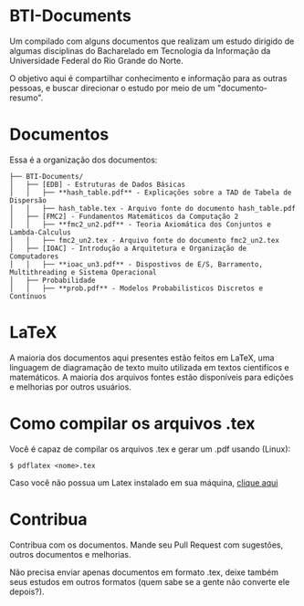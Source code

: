 # BTI-Documents

Um compilado com alguns documentos que realizam um estudo dirigido de algumas disciplinas do Bacharelado em Tecnologia da Informação da Universidade Federal do Rio Grande do Norte. 

O objetivo aqui é compartilhar conhecimento e informação para as outras pessoas, e buscar direcionar o estudo por meio de um "documento-resumo".

# Documentos #
Essa é a organização dos documentos:

```
├── BTI-Documents/
│   ├── [EDB] - Estruturas de Dados Básicas
│	│	├── **hash_table.pdf** - Explicações sobre a TAD de Tabela de Dispersão
│	│	├── hash_table.tex - Arquivo fonte do documento hash_table.pdf
│	├── [FMC2] - Fundamentos Matemáticos da Computação 2
│   │   ├── **fmc2_un2.pdf** - Teoria Axiomática dos Conjuntos e Lambda-Calculus
│   │   ├── fmc2_un2.tex - Arquivo fonte do documento fmc2_un2.tex
│   ├── [IOAC] - Introdução a Arquitetura e Organização de Computadores
│   │   ├── **ioac_un3.pdf** - Dispostivos de E/S, Barramento, Multithreading e Sistema Operacional
│   ├── Probabilidade
│   │   ├── **prob.pdf** - Modelos Probabilisticos Discretos e Contínuos
```

# LaTeX #
A maioria dos documentos aqui presentes estão feitos em LaTeX, uma linguagem de diagramação de texto muito utilizada em textos cientifícos e matemáticos. A maioria dos arquivos fontes estão disponíveis para edições e melhorias por outros usuários. 

# Como compilar os arquivos .tex #
Você é capaz de compilar os arquivos .tex e gerar um .pdf usando (Linux):
    
    $ pdflatex <nome>.tex
    
  
Caso você não possua um Latex instalado em sua máquina, [clique aqui](http://ubuntued.info/como-instalar-o-latex-no-ubuntu)

# Contribua #

Contribua com os documentos. Mande seu Pull Request com sugestões, outros documentos e melhorias.

Não precisa enviar apenas documentos em formato .tex, deixe também seus estudos em outros formatos (quem sabe se a gente não converte ele depois?).
